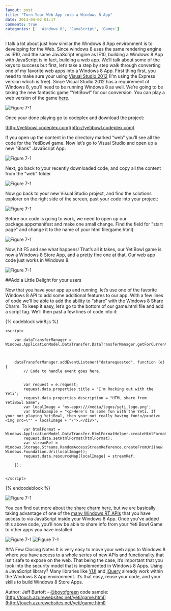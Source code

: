 ```yaml
---
layout: post
title: "Turn Your Web App into a Windows 8 App"
date: 2013-04-02 01:17
comments: true
categories: ['  Windows 8', 'JavaScript', 'Games']
---
```

I talk a lot about just how similar the Windows 8 App environment is to developing for the Web.  Since windows 8 uses the same rendering engine as IE10, and the same JavaScript engine as IE10, building a Windows 8 App with JavaScript is in fact, building a web app.  We’ll talk about some of the keys to success but first, let’s take a step by step walk through converting one of my favorite web apps into a Windows 8 App.
First thing first, you need to make sure your using [Visual Studio 2012](http://www.microsoft.com/visualstudio/eng/products/visual-studio-express-products) (I’m using the Express version which is free).  Since Visual Studio 2012 has a requirement of Windows 8, you’ll need to be running Windows 8 as well.
We’re going to be taking the new fantastic game “YetiBowl” for our conversion.  You can play a web version of the game [here](http://touch.azurewebsites.net/yeti/game.html). 

<img class="figure" alt="Figure 7-1" src="/images/win8app/ieweb.png"> 

Once your done playing go to codeplex and download the project: 

[http://yetibowl.codeplex.com](http://yetibowl.codeplex.com)

If you open up the content in the directory marked “web”  you’ll see all the code for the YetiBowl game.  Now let’s go to Visual Studio and open up a new "Blank" JavaScript App:

<img class="figure" alt="Figure 7-1" src="/images/win8app/VS1.PNG"> 

Next, go back to your recently downloaded code, and copy all the content from the "web" folder

<img class="figure" alt="Figure 7-1" src="/images/win8app/VS2.png"> 

Now go back to your new Visual Studio project, and find the solutions explorer on the right side of the screen, past your code into your project:

<img class="figure" alt="Figure 7-1" src="/images/win8app/VS3.png"> 

Before our code is going to work, we need to open up our package.appxmanifest and make one small change.  Find the field for "start page" and change it to the name of your html file(game.html):

<img class="figure" alt="Figure 7-1" src="/images/win8app/VS4.PNG"> 

Now, hit F5 and see what happens!  That’s all it takes, our YetiBowl game is now a Windows 8 Store App, and a pretty fine one at that.  Our web app code just works in Windows 8.

<img class="figure" alt="Figure 7-1" src="/images/win8app/VS5.PNG"> 

##Add a Little Delight for your users

Now that you have your app up and running, let’s use one of the favorite Windows 8 API to add some additional features to our app.  With a few lines of code we’ll be able to add the ability to “share” with the Windows 8 Share Charm.
  To keep it easy, let’s go to the bottom of our game.html file and add a script tag.  We’ll then past a few lines of code into it:

{% codeblock win8.js %} 

    <script>

        var dataTransferManager = Windows.ApplicationModel.DataTransfer.DataTransferManager.getForCurrentView();



        dataTransferManager.addEventListener("datarequested", function (e) {
            // Code to handle event goes here.


            var request = e.request;
            request.data.properties.title = "I'm Rocking out with the Yeti";
            request.data.properties.description = "HTML share from YetiBowl Game";
            var localImage = 'ms-appx:///media/logos/yeti_logo.png';
            var htmlExample = "<p>Here's to some fun with the Yeti. If your not playing YetiBowl, then your not really having fun!</p><div><img src=\"" + localImage + "\">.</div>";

            var htmlFormat = Windows.ApplicationModel.DataTransfer.HtmlFormatHelper.createHtmlFormat(htmlExample);
            request.data.setHtmlFormat(htmlFormat);
            var streamRef = Windows.Storage.Streams.RandomAccessStreamReference.createFromUri(new Windows.Foundation.Uri(localImage));
            request.data.resourceMap[localImage] = streamRef;

        });


    </script>

{% endcodeblock %}

<img class="figure" alt="Figure 7-1" src="/images/win8app/VS6.PNG"> 

You can find out more about the [share charm here](http://msdn.microsoft.com/en-us/library/windows/apps/hh758314.aspx), but we are basically taking advantage of one of the [many Windows RT APIs](http://msdn.microsoft.com/en-us/library/windows/apps/br211377.aspx) that you have access to via JavaScript inside your Windows 8 App.  Once you’ve added this above code, you’ll now be able to share info from your Yeti Bowl Game to other apps you have installed.

<img class="figure" alt="Figure 7-1" src="/images/win8app/VS7.PNG"> 

<img class="figure" alt="Figure 7-1" src="/images/win8app/VS8.PNG"> 

##A Few Closing Notes
It is very easy to move your web apps to Windows 8 where you have access to a whole series of new APIs and functionality that isn’t safe to expose on the web.  That being the case, it’s important that you look into the security model that is implemented in Windows 8 Apps.  Using a JavaScript library?  Many libraries like [YUI](http://www.yuiblog.com/blog/2013/03/12/windows-8-loves-yui/) and [jQuery](http://blogs.msdn.com/b/interoperability/archive/2013/03/29/jquery-adds-support-for-windows-store-apps-creates-new-opportunities-for-javascript-open-source-developers.aspx) already work within the Windows 8 App environment. 
It’s that easy, reuse your code, and your skills to build Windows 8 Store Apps.

Author: Jeff Burtoft - [@boyofgreen](http://www.twitter.com/boyofgreen)
code sample: [http://touch.azurewebsites.net/yeti/game.html](http://touch.azurewebsites.net/yeti/game.html)
